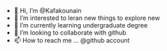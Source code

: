 - 👋 Hi, I’m @Kafakounain
- 👀 I’m interested to leran new things to explore new
- 🌱 I’m currently learning undergraduate degree
- 💞️ I’m looking to collaborate with github
- 📫 How to reach me ... @github account

<!---
Kafakounain is a ✨ special ✨ repository because its `README.md` (this file) appears on your GitHub profile.
You can click the Preview link to take a look at your changes.
--->
